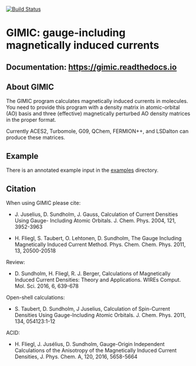 [![Build Status](https://travis-ci.org/qmcurrents/gimic.svg?branch=master)](https://travis-ci.org/qmcurrents/gimic/builds)


# GIMIC: gauge-including magnetically induced currents


## Documentation: https://gimic.readthedocs.io


## About GIMIC

The GIMIC program calculates magnetically induced currents in molecules. You
need to provide this program with a density matrix in atomic-orbital (AO) basis
and three (effective) magnetically perturbed AO density matrices in the proper
format.

Currently ACES2, Turbomole, G09, QChem, FERMION++, and LSDalton can produce these
matrices.


## Example

There is an annotated example input in the [examples](examples) directory.

## Citation

When using GIMIC please cite: 

* J. Juselius, D. Sundholm, J. Gauss, Calculation of Current Densities Using Gauge- Including Atomic Orbitals. J. Chem. Phys. 2004, 121, 3952-3963 

* H. Fliegl, S. Taubert, O. Lehtonen, D. Sundholm, The Gauge Including Magnetically Induced Current Method. Phys. Chem. Chem. Phys. 2011, 13, 20500-20518

Review: 

* D. Sundholm, H. Fliegl, R. J. Berger, Calculations of Magnetically Induced Current Densities: Theory and Applications. WIREs Comput. Mol. Sci. 2016, 6, 639-678

Open-shell calculations:

* S. Taubert, D. Sundholm, J Juselius,  Calculation of Spin-Current Densities Using Gauge-Including Atomic Orbitals. J. Chem. Phys. 2011, 134, 054123:1-12

ACID: 

* H. Fliegl, J. Jusélius, D. Sundholm, Gauge-Origin Independent Calculations of the Anisotropy of the Magnetically Induced Current Densities, J. Phys. Chem. A, 120, 2016, 5658-5664  


